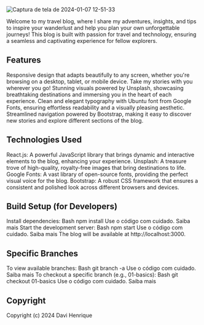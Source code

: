 
![Captura de tela de 2024-01-07 12-51-33](https://github.com/davigotardi/Travel_Blog/assets/143345302/f3684b67-e54e-4cdd-9d4d-c52430ff28c1)

Welcome to my travel blog, where I share my adventures, insights, and tips to inspire your wanderlust and help you plan your own unforgettable journeys! This blog is built with passion for travel and technology, ensuring a seamless and captivating experience for fellow explorers.

## Features

Responsive design that adapts beautifully to any screen, whether you're browsing on a desktop, tablet, or mobile device. Take my stories with you wherever you go!
Stunning visuals powered by Unsplash, showcasing breathtaking destinations and immersing you in the heart of each experience.
Clean and elegant typography with Ubuntu font from Google Fonts, ensuring effortless readability and a visually pleasing aesthetic.
Streamlined navigation powered by Bootstrap, making it easy to discover new stories and explore different sections of the blog.
## Technologies Used

React.js: A powerful JavaScript library that brings dynamic and interactive elements to the blog, enhancing your experience.
Unsplash: A treasure trove of high-quality, royalty-free images that bring destinations to life.
Google Fonts: A vast library of open-source fonts, providing the perfect visual voice for the blog.
Bootstrap: A robust CSS framework that ensures a consistent and polished look across different browsers and devices.
## Build Setup (for Developers)

Install dependencies:
Bash
npm install
Use o código com cuidado. Saiba mais
Start the development server:
Bash
npm start
Use o código com cuidado. Saiba mais
The blog will be available at http://localhost:3000.
## Specific Branches

To view available branches:
Bash
git branch -a
Use o código com cuidado. Saiba mais
To checkout a specific branch (e.g., 01-basics):
Bash
git checkout 01-basics
Use o código com cuidado. Saiba mais
## Copyright

Copyright (c) 2024 Davi Henrique

